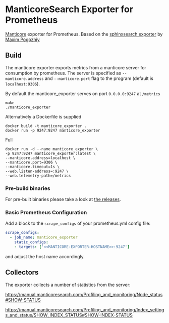 # ManticoreSearch Exporter for Prometheus

[Manticore](http://manticoresearch.com) exporter for Prometheus.
Based on the [sphinxsearch exporter](https://github.com/foxdalas/sphinx_exporter) by [Maxim Pogozhiy](https://github.com/foxdalas/)


## Build

The manticore exporter exports metrics from a manticore server for
consumption by prometheus. The server is specified as `--manticore.address` and `--manticore.port` flag
to the program (default is `localhost:9306`).

By default the manticore\_exporter serves on port `0.0.0.0:9247` at `/metrics`

```
make
./manticore_exporter
```
Alternatively a Dockerfile is supplied

```
docker build -t manticore_exporter .
docker run -p 9247:9247 manticore_exporter
```

Full

```
docker run -d --name manticore_exporter \
-p 9247:9247 manticore_exporter:latest \
--manticore.address=localhost \
--manticore.port=9306 \
--manticore.timeout=1s \
--web.listen-address=:9247 \
--web.telemetry-path=/metrics
```

### Pre-build binaries

For pre-built binaries please take a look at [the releases](https://github.com/netgineer/manticore-exporter/releases).


### Basic Prometheus Configuration

Add a block to the `scrape_configs` of your prometheus.yml config file:

```yaml
scrape_configs:
  - job_name: manticore_exporter
    static_configs:
    - targets: ['<<MANTICORE-EXPORTER-HOSTNAME>>:9247']
```

and adjust the host name accordingly.

## Collectors

The exporter collects a number of statistics from the server:

https://manual.manticoresearch.com/Profiling_and_monitoring/Node_status#SHOW-STATUS

https://manual.manticoresearch.com/Profiling_and_monitoring/Index_settings_and_status/SHOW_INDEX_STATUS#SHOW-INDEX-STATUS
